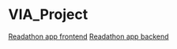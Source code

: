 # VIA_Project
[Readathon app frontend](https://github.com/DianaKorladinova/readathon_frontend)
[Readathon app backend](https://github.com/DianaKorladinova/readathon_backend)
